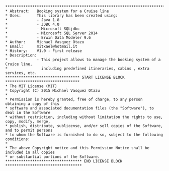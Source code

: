     ***************************************************************************************
    * Abstract:   Booking system for a Cruise line
    * Uses:       This library has been created using:
    *             - Java 1.8
    *             - JDBC 4.0
    *             - Microsoft SQLjdbc              
    *             - Microsoft SQL Server 2014
    *             - Erwin Data Modeler 9.6
    * Author:     Michael Vasquez Otazu
    * Email:      mitxael@hotmail.it
    * History:    V1.0 - First release
    * Description:
    *             - This project allows to manage the booking system of a Cruice line,
    *               including predefined itineraries, cabins , extra services, etc.
    ********************************* START LICENSE BLOCK *********************************
    * The MIT License (MIT)
    * Copyright (C) 2015 Michael Vasquez Otazu
    *
    * Permission is hereby granted, free of charge, to any person obtaining a copy of this 
    * software and associated documentation files (the "Software"), to deal in the Software 
    * without restriction, including without limitation the rights to use, copy, modify, merge, 
    * publish, distribute, sublicense, and/or sell copies of the Software, and to permit persons 
    * to whom the Software is furnished to do so, subject to the following conditions:
    * 
    * The above Copyright notice and this Permission Notice shall be included in all copies 
    * or substantial portions of the Software.
    ********************************** END LICENSE BLOCK **********************************
